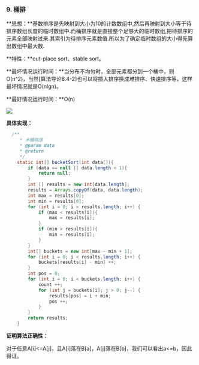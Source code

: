 ### 9. 桶排

**思想：**基数排序是先映射到大小为10的计数数组中,然后再映射到大小等于待排序数组长度的临时数组中.而桶排序就是直接整个足够大的临时数组,把待排序的元素全部映射过来.其索引为待排序元素数值.所以为了确定临时数组的大小得先算出数组中最大数.

**特性：**out-place sort、stable sort。

**最坏情况运行时间：**当分布不均匀时，全部元素都分到一个桶中，则O\(n^2\)，当然\[算法导论8.4-2\]也可以将插入排序换成堆排序、快速排序等，这样最坏情况就是O\(nlgn\)。

**最好情况运行时间：**O\(n\)

![](http://img.my.csdn.net/uploads/201301/03/1357220969_9294.png)

**具体实现：**

```java
  /**
     * 木桶排序
     * @param data
     * @return
     */
    static int[] bucketSort(int data[]){
        if (data == null || data.length < 1){
            return null;
        }
        int [] results = new int[data.length];
        results = Arrays.copyOf(data, data.length);
        int max = results[0];
        int min = results[0];
        for (int i = 0; i < results.length; i++) {
            if (max < results[i]){
                max = results[i];
            }
            if (min > results[i]){
                min = results[i];
            }
        }
        int[] buckets = new int[max - min + 1];
        for (int i = 0; i < results.length; i++) {
            buckets[results[i] - min] ++;
        }
        int pos = 0;
        for (int i = 0; i < buckets.length; i++) {
            count ++;
            for (int j = buckets[i]; j > 0; j--) {
                results[pos] = i + min;
                pos ++;
            }
        }
        return results;
    }
```

**证明算法正确性：**

对于任意A\[i\]&lt;=A\[j\]，且A\[i\]落在B\[a\]，A\[j\]落在B\[b\]，我们可以看出a&lt;=b，因此得证。

